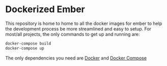 # Dockerized Ember

This repository is home to home to all the docker images for ember to help the development process be more streamlined and easy to setup.
For most/all projects, the only commands to get up and running are:

```bash
docker-compose build
docker-compose up
```

The only dependencies you need are  [Docker](https://docs.docker.com/engine/installation/) and [Docker Compose](https://docs.docker.com/compose/install/)
